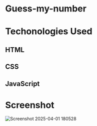 # Guess-my-number
# Techonologies Used
## HTML
## CSS
## JavaScript
# Screenshot
![Screenshot 2025-04-01 180528](https://github.com/user-attachments/assets/de9e2400-5587-443d-bb5f-3199f669bae4)
